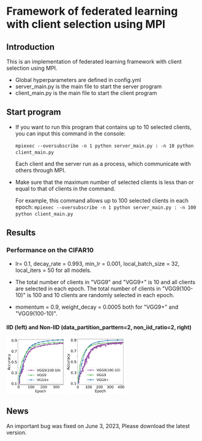 # Framework of federated learning with client selection using MPI

## Introduction

This is an implementation of federated learning framework with client selection using MPI.

* Global hyperparameters are defined in config.yml
* server_main.py is the main file to start the server program
* client_main.py is the main file to start the client program

## Start program

* If you want to run this program that contains up to 10 selected clients, you can input this command in the console:

  ``
  mpiexec --oversubscribe -n 1 python server_main.py : -n 10 python client_main.py
  ``

  Each client and the server run as a process, which communicate with others through MPI.

* Make sure that the maximum number of selected clients is less than or equal to that of clients in the command.

  For example, this command allows up to 100 selected clients in each epoch:
  ``
  mpiexec --oversubscribe -n 1 python server_main.py : -n 100 python client_main.py
  ``

## Results

### Performance on the CIFAR10

* lr= 0.1, decay_rate = 0.993, min_lr = 0.001, local_batch_size = 32, local_iters = 50 for all models.

* The total number of clients in "VGG9" and "VGG9+" is 10 and all clients are selected in each epoch. 
  The total number of clients in "VGG9(100-10)" is 100 and 10 clients are randomly selected in each epoch.

* momentum = 0.9, weight_decay = 0.0005 both for "VGG9+" and "VGG9(100-10)".

#### IID (left) and Non-IID (data_partition_parttern=2, non_iid_ratio=2, right)
<img src="https://github.com/slwang-ustc/FL_PS_MPI_client_selection/blob/main/figs/vgg9_cifar10.png" width="30%"> <img src="https://github.com/slwang-ustc/FL_PS_MPI_client_selection/blob/main/figs/vgg9_cifar10_noniid22.png" width="31%">

## News
An important bug was fixed on June 3, 2023, Please download the latest version.
